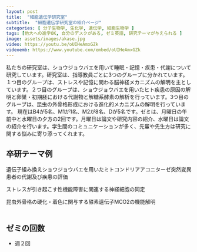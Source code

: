 ```yaml
---
layout: post
title:  "細胞遺伝学研究室"
subtitle:  "細胞遺伝学研究室の紹介ページ"
categories: [ 分子生物学, 生化学, 遺伝学, 細胞生物学 ]
tags: [他大への進学OK, 自分のデスクがある, ゼミ英語, 研究テーマが与えられる ]
image: assets/images/akase.jpg
video: https://youtu.be/oUIHeAmxGZk
videoemb: https://www.youtube.com/embed/oUIHeAmxGZk
---
```


私たちの研究室は、ショウジョウバエを用いて睡眠・記憶・疾患・代謝について研究しています。研究室は、指導教員ごとに3つのグループに分かれています。１つ目のグループは、ストレスや記憶に関わる脳神経メカニズムの解明を主としています。２つ目のグループは、ショウジョウバエを用いたヒト疾患の原因の解明と卵巣・初期胚における代謝物と解糖系酵素の解析を行っています。3つ目のグループは、昆虫の外骨格形成における進化的メカニズムの解明を行っています。
現在はB4が5名、M1が1名、M2が8名、Dが5名です。ゼミは、月曜日の午前中と水曜日の夕方の2回です。月曜日は論文や研究内容の紹介、水曜日は論文の紹介を行います。学生間のコミュニケーションが多く、先輩や先生方は研究に関する悩みに寄り添ってくれます。

## 卒研テーマ例
遺伝子組み換えショウジョウバエを用いたミトコンドリアアコニターゼ突然変異患者の代謝及び疾患の評価

ストレスが引き起こす性機能障害に関連する神経細胞の同定

昆虫外骨格の硬化・着色に関与する酵素遺伝子MCO2の機能解明
<br /><br />
   
## ゼミの回数
- 週２回
<br /><br />
